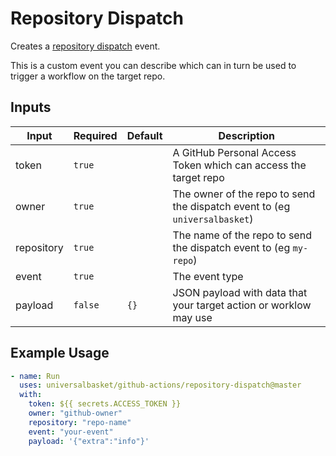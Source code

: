 # Repository Dispatch

Creates a [repository dispatch](https://help.github.com/en/actions/reference/events-that-trigger-workflows#external-events-repository_dispatch) event.

This is a custom event you can describe which can in turn be used to trigger a workflow on the target repo.

## Inputs

| Input       | Required  | Default | Description
| ----------- | --------- | ------- | -----------
| token       | `true`    |         | A GitHub Personal Access Token which can access the target repo
| owner       | `true`    |         | The owner of the repo to send the dispatch event to (eg `universalbasket`)
| repository  | `true`    |         | The name of the repo to send the dispatch event to (eg `my-repo`)
| event       | `true`    |         | The event type
| payload     | `false`   | `{}`    | JSON payload with data that your target action or worklow may use

## Example Usage

```yaml
- name: Run
  uses: universalbasket/github-actions/repository-dispatch@master
  with:
    token: ${{ secrets.ACCESS_TOKEN }}
    owner: "github-owner"
    repository: "repo-name"
    event: "your-event"
    payload: '{"extra":"info"}'
```

